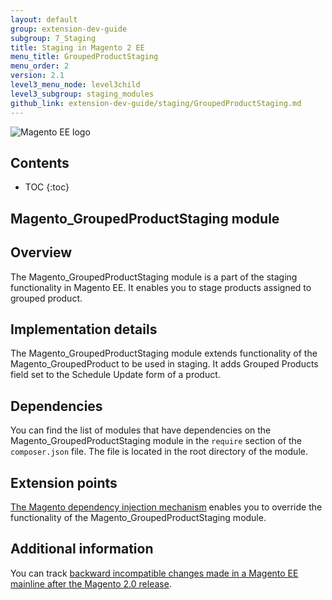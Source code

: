 ```yaml
---
layout: default
group: extension-dev-guide
subgroup: 7_Staging
title: Staging in Magento 2 EE
menu_title: GroupedProductStaging
menu_order: 2
version: 2.1
level3_menu_node: level3child
level3_subgroup: staging_modules
github_link: extension-dev-guide/staging/GroupedProductStaging.md
---
```


![Magento EE logo]({{site.baseurl}}common/images/ee-only_large.png)

<h2>Contents</h2>

* TOC
{:toc}

## Magento_GroupedProductStaging module

## Overview

The Magento_GroupedProductStaging module is a part of the staging functionality in Magento EE. It enables you to stage products assigned to grouped product.

## Implementation details

The Magento_GroupedProductStaging module extends functionality of the Magento_GroupedProduct to be used in staging. It adds Grouped Products field set to the Schedule Update form of a product.

## Dependencies

You can find the list of modules that have dependencies on the Magento_GroupedProductStaging module in the `require` section of the `composer.json` file. The file is located in the root directory of the module.

## Extension points

[The Magento dependency injection mechanism](http://devdocs.magento.com/guides/v2.1/extension-dev-guide/depend-inj.html) enables you to override the functionality of the Magento_GroupedProductStaging module.

## Additional information

You can track [backward incompatible changes made in a Magento EE mainline after the Magento 2.0 release](http://devdocs.magento.com/guides/v2.0/release-notes/changes/ee_changes.html).